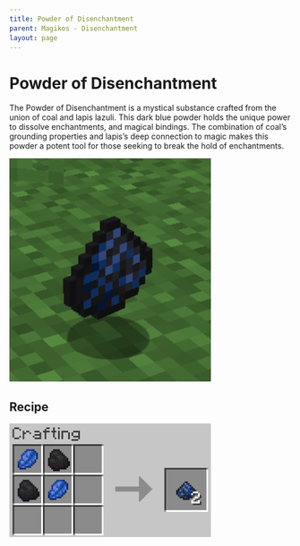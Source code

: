 ```yaml
---
title: Powder of Disenchantment
parent: Magikos - Disenchantment
layout: page
---
```

# Powder of Disenchantment

The Powder of Disenchantment is a mystical substance crafted from the union of coal and lapis lazuli.
This dark blue powder holds the unique power to dissolve enchantments, and magical bindings.
The combination of coal’s grounding properties and lapis’s deep connection to magic makes this powder a potent tool for those seeking to break the hold of enchantments.

![](images/powder-of-disenchantment.png)

## Recipe
![](images/recipe-powder-of-disenchantment.png)
